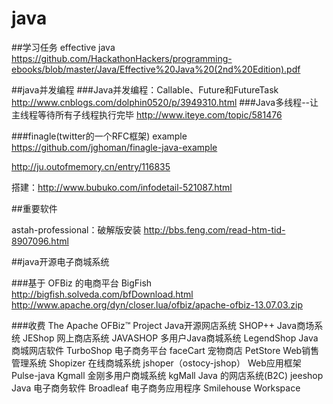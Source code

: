 # java

##学习任务 
effective java https://github.com/HackathonHackers/programming-ebooks/blob/master/Java/Effective%20Java%20(2nd%20Edition).pdf


##java并发编程
###Java并发编程：Callable、Future和FutureTask
  http://www.cnblogs.com/dolphin0520/p/3949310.html
###Java多线程--让主线程等待所有子线程执行完毕 
  http://www.iteye.com/topic/581476

###finagle(twitter的一个RFC框架)
  example https://github.com/jghoman/finagle-java-example
  
  http://ju.outofmemory.cn/entry/116835
  
  搭建：http://www.bubuko.com/infodetail-521087.html
  
##重要软件

astah-professional：破解版安装 http://bbs.feng.com/read-htm-tid-8907096.html

##java开源电子商城系统

###基于 OFBiz 的电商平台 BigFish
http://bigfish.solveda.com/bfDownload.html
http://www.apache.org/dyn/closer.lua/ofbiz/apache-ofbiz-13.07.03.zip

###收费
The Apache OFBiz™ Project
Java开源网店系统 SHOP++
Java商场系统 JEShop
网上商店系统 JAVASHOP
多用户Java商城系统 LegendShop
Java商城网店软件 TurboShop
电子商务平台 faceCart
宠物商店 PetStore
Web销售管理系统 Shopizer
在线商城系统 jshoper（ostocy-jshop）
Web应用框架 Pulse-java
Kgmall 金刚多用户商城系统 kgMall
Java 的网店系统(B2C) jeeshop
Java 电子商务软件 Broadleaf
电子商务应用程序 Smilehouse Workspace

